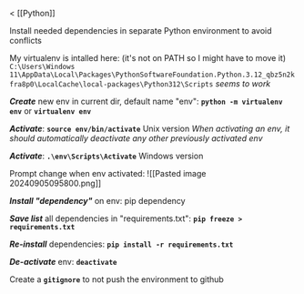 < [[Python]]

Install needed dependencies in separate Python environment to avoid conflicts

My virtualenv is intalled here: (it's not on PATH so I might have to move it)
`C:\Users\Windows 11\AppData\Local\Packages\PythonSoftwareFoundation.Python.3.12_qbz5n2kfra8p0\LocalCache\local-packages\Python312\Scripts`
*seems to work*

***Create*** new env in current dir, default name "env": **`python -m virtualenv env`** or **`virtualenv env`**

***Activate***: **`source env/bin/activate`**
Unix version
*When activating an env, it should automatically deactivate any other previously activated env*

***Activate***: **`.\env\Scripts\Activate`**
Windows version

Prompt change when env activated:
![[Pasted image 20240905095800.png]]

***Install "dependency"*** on env: pip dependency

***Save list*** all dependencies in "requirements.txt": **`pip freeze > requirements.txt`**

***Re-install*** dependencies: **`pip install -r requirements.txt`**

***De-activate*** env: **`deactivate`**

Create a **`gitignore`** to not push the environment to github